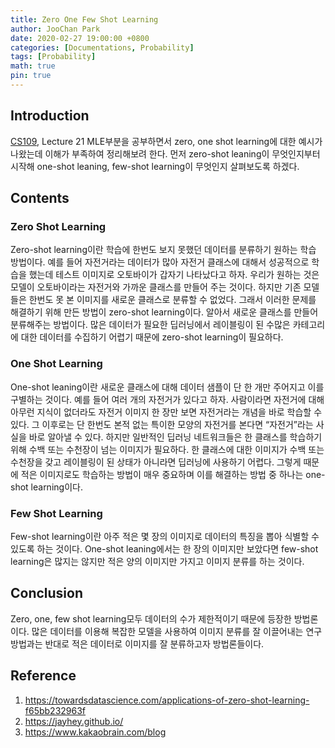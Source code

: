 ```yaml
---
title: Zero One Few Shot Learning
author: JooChan Park
date: 2020-02-27 19:00:00 +0800
categories: [Documentations, Probability]
tags: [Probability]
math: true
pin: true
---
```


## **Introduction**
[CS109](https://web.stanford.edu/class/archive/cs/cs109/cs109.1196/schedule.html), Lecture 21 MLE부분을 공부하면서 zero, one shot learning에 대한 예시가 나왔는데 이해가 부족하여 정리해보려 한다. 먼저 zero-shot leaning이 무엇인지부터 시작해 one-shot leaning, few-shot learning이 무엇인지 살펴보도록 하겠다.

## **Contents**
### Zero Shot Learning
Zero-shot learning이란 학습에 한번도 보지 못했던 데이터를 분류하기 원하는 학습 방법이다. 예를 들어 자전거라는 데이터가 많아 자전거 클래스에 대해서 성공적으로 학습을 했는데 테스트 이미지로 오토바이가 갑자기 나타났다고 하자. 우리가 원하는 것은 모델이 오토바이라는 자전거와 가까운 클래스를 만들어 주는 것이다. 하지만 기존 모델들은 한번도 못 본 이미지를 새로운 클래스로 분류할 수 없었다. 그래서 이러한 문제를 해결하기 위해 만든 방법이 zero-shot learning이다. 알아서 새로운 클래스를 만들어 분류해주는 방법이다. 많은 데이터가 필요한 딥러닝에서 레이블링이 된 수많은 카테고리에 대한 데이터를 수집하기 어렵기 때문에 zero-shot learning이 필요하다.

### One Shot Learning
One-shot leaning이란 새로운 클래스에 대해 데이터 샘플이 단 한 개만 주어지고 이를 구별하는 것이다. 예를 들어 여러 개의 자전거가 있다고 하자. 사람이라면 자전거에 대해 아무런 지식이 없더라도 자전거 이미지 한 장만 보면 자전거라는 개념을 바로 학습할 수 있다. 그 이후로는 단 한번도 본적 없는 특이한 모양의 자전거를 본다면 “자전거”라는 사실을 바로 알아낼 수 있다. 하지만 일반적인 딥러닝 네트워크들은 한 클래스를 학습하기 위해 수백 또는 수천장이 넘는 이미지가 필요하다. 한 클래스에 대한 이미지가 수백 또는 수천장을 갖고 레이블링이 된 상태가 아니라면 딥러닝에 사용하기 어렵다. 그렇게 때문에 적은 이미지로도 학습하는 방법이 매우 중요하며 이를 해결하는 방법 중 하나는 one-shot learning이다. 

### Few Shot Learning
Few-shot learning이란 아주 적은 몇 장의 이미지로 데이터의 특징을 뽑아 식별할 수 있도록 하는 것이다. One-shot leaning에서는 한 장의 이미지만 보았다면 few-shot learning은 많지는 않지만 적은 양의 이미지만 가지고 이미지 분류를 하는 것이다. 

## **Conclusion**
Zero, one, few shot learning모두 데이터의 수가 제한적이기 때문에 등장한 방법론이다. 많은 데이터를 이용해 복잡한 모델을 사용하여 이미지 분류를 잘 이끌어내는 연구 방법과는 반대로 적은 데이터로 이미지를 잘 분류하고자 방법론들이다.

## **Reference**
1.	https://towardsdatascience.com/applications-of-zero-shot-learning-f65bb232963f 
2.	https://jayhey.github.io/
3.	https://www.kakaobrain.com/blog

